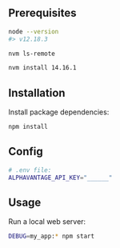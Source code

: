 
## Prerequisites

```sh
node --version
#> v12.18.3

nvm ls-remote

nvm install 14.16.1
```

## Installation

Install package dependencies:

```sh
npm install
```

## Config

```sh
# .env file:
ALPHAVANTAGE_API_KEY="______"
```

## Usage

Run a local web server:

```sh
DEBUG=my_app:* npm start
```
